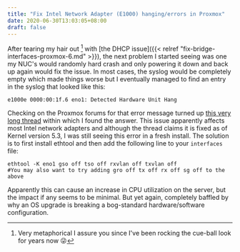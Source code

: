 ```yaml
---
title: "Fix Intel Network Adapter (E1000) hanging/errors in Proxmox"
date: 2020-06-30T13:03:05+08:00
draft: false
---
```


After tearing my hair out [^1] with [the DHCP issue]({{< relref "fix-bridge-interfaces-proxmox-6.md" >}}), the next problem I started seeing was one my NUC's would randomly hard crash and only powering it down and back up again would fix the issue. In most cases, the syslog would be completely empty which made things worse but I eventually managed to find an entry in the syslog that looked like this:

```shell
e1000e 0000:00:1f.6 eno1: Detected Hardware Unit Hang
```

Checking on the Proxmox forums for that error message turned up [this very long thread](https://forum.proxmox.com/threads/e1000-driver-hang.58284/) within which I found the answer. This issue apparently affects most Intel network adapters and although the thread claims it is fixed as of Kernel version 5.3, I was still seeing this error in a fresh install. The solution is to first install ethtool and then add the following line to your `interfaces` file:

``` shell
ethtool -K eno1 gso off tso off rxvlan off txvlan off
#You may also want to try adding gro off tx off rx off sg off to the above
```

Apparently this can cause an increase in CPU utilization on the server, but the impact if any seems to be minimal. But yet again, completely baffled by why an OS upgrade is breaking a bog-standard hardware/software configuration.

[^1]: Very metaphorical I assure you since I've been rocking the cue-ball look for years now 😜
